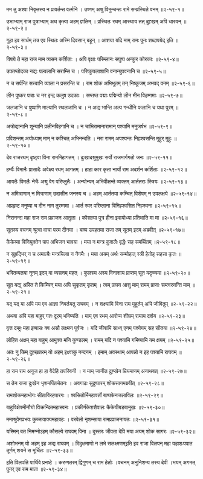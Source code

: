 मम तु अश्वा निवृत्तस्य न प्रावर्तन्त वर्त्मनि ।
उष्णम् अश्रु विमुन्चन्तः रामे सम्प्रस्थिते वनम् ॥२-५९-१॥

उभाभ्याम् राज पुत्राभ्याम् अथ कृत्वा अहम् ज्ञलिम् ।
प्रस्थितः रथम् आस्थाय तत् दुह्खम् अपि धारयन् ॥२-५९-२॥

गुहा इव सार्धम् तत्र एव स्थितः अस्मि दिवसान् बहून् ।
आशया यदि माम् रामः पुनः शब्दापयेद् इति ॥२-५९-३॥

विषये ते महा राज माम व्यसन कर्शिताः ।
अपि वृक्षाः परिम्लानः सपुष्प अन्कुर कोरकाः ॥२-५९-४॥

उपतप्तोदका नद्यः पल्वलानि सराम्सि च ।
परिष्कुपलाशानि वनान्युपवनानि च ॥२-५९-५॥

न च सर्पन्ति सत्त्वानि व्याला न प्रसरन्ति च ।
राम शोक अभिभूतम् तन् निष्कूजम् अभवद् वनम् ॥२-५९-६॥

लीन पुष्कर पत्राः च नर इन्द्र कलुष उदकाः ।
सम्तप्त पद्माः पद्मिन्यो लीन मीन विहम्गमाः ॥२-५९-७॥

जलजानि च पुष्पाणि माल्यानि स्थलजानि च ।
न अद्य भान्ति अल्प गन्धीनि फलानि च यथा पुरम् ॥२-५९-८॥

अत्रोद्यानानि शून्यानि प्रलीनविहगानि च ।
न चाभिरामानारामान् पश्यामि मनुजर्षभ ॥२-५९-९॥

प्रविशन्तम् अयोध्याम् माम् न कश्चित् अभिनन्दति ।
नरा रामम् अपश्यन्तः निह्श्वसन्ति मुहुर् मुहुः ॥२-५९-१०॥

देव राजरथम् दृष्ट्वा विना राममिहागतम् ।
दुःखादश्रुमुखः सर्वो राजमार्गगतो जनः ॥२-५९-११॥

हर्म्यैः विमानैः प्रासादैः अवेक्ष्य रथम् आगतम् ।
हाहा कार कृता नार्यो राम अदर्शन कर्शिताः ॥२-५९-१२॥

आयतैः विमलैः नेत्रैः अश्रु वेग परिप्लुतैः ।
अन्योन्यम् अभिवीक्षन्ते व्यक्तम् आर्ततराः स्त्रियः ॥२-५९-१३॥

न अमित्राणाम् न मित्राणाम् उदासीन जनस्य च ।
अहम् आर्ततया कम्चित् विशेषम् न उपलक्षये ॥२-५९-१४॥

अप्रहृष्ट मनुष्या च दीन नाग तुरम्गमा ।
आर्त स्वर परिम्लाना विनिह्श्वसित निह्स्वना ॥२-५९-१५॥

निरानन्दा महा राज राम प्रव्राजन आतुला ।
कौसल्या पुत्र हीना इवायोध्या प्रतिभाति मा मा ॥२-५९-१६॥

सूतस्य वचनम् श्रुत्वा वाचा परम दीनया ।
बाष्प उपहतया राजा तम् सूतम् इदम् अब्रवीत् ॥२-५९-१७॥

कैकेय्या विनियुक्तेन पाप अभिजन भावया ।
मया न मन्त्र कुशलैः वृद्धैः सह समर्थितम् ॥२-५९-१८॥

न सुहृद्भिर् न च अमात्यैः मन्त्रयित्वा न नैगमैः ।
मया अयम् अर्थः सम्मोहात् स्त्री हेतोह् सहसा कृतः ॥२-५९-१९॥

भवितव्यतया नूनम् इदम् वा व्यसनम् महत् ।
कुलस्य अस्य विनाशाय प्राप्तम् सूत यदृच्चया ॥२-५९-२०॥

सूत यद्य् अस्ति ते किम्चिन् मया अपि सुकृतम् कृतम् ।
त्वम् प्रापय आशु माम् रामम् प्राणाः सम्त्वरयन्ति माम् ॥२-५९-२१॥

यद् यद् या अपि मम एव आज्ञा निवर्तयतु राघवम् ।
न शक्ष्यामि विना राम मुहूर्तम् अपि जीवितुम् ॥२-५९-२२॥

अथवा अपि महा बाहुर् गतः दूरम् भविष्यति ।
माम् एव रथम् आरोप्य शीघ्रम् रामाय दर्शय ॥२-५९-२३॥

वृत्त दम्ष्ट्रः महा इष्वासः क्व असौ लक्ष्मण पूर्वजः ।
यदि जीवामि साध्व् एनम् पश्येयम् सह सीतया ॥२-५९-२४॥

लोहित अक्षम् महा बाहुम् आमुक्त मणि कुण्डलम् ।
रामम् यदि न पश्यामि गमिष्यामि यम क्षयम् ॥२-५९-२५॥

अतः नु किम् दुह्खतरम् यो अहम् इक्ष्वाकु नन्दनम् ।
इमाम् अवस्थाम् आपन्नो न इह पश्यामि राघवम् ॥२-५९-२६॥

हा राम राम अनुज हा हा वैदेहि तपस्विनी ।
न माम् जानीत दुह्खेन म्रियमाणम् अनाथवत् ॥२-५९-२७॥

स तेन राजा दुःखेन भृशमर्पितचेतनः ।
अवगाढः सुदुष्पारम् शोकसागमब्रवीत् ॥२-५९-२८॥

रामशोकमहाभोगः सीताविरहपारगः ।
श्वसितोर्मिमहावर्तो बाष्पफेनजलाविलः ॥२-५९-२९॥

बाहुविक्षेपमीनौघो विक्रन्दितमहास्वनः ।
प्रकीर्णकेशशैवालः कैकेयीबडबामुखः ॥२-५९-३०॥

ममाश्रुवेगप्रभवः कुब्जावाक्यमहाग्रहः ।
वरवेलो नृशम्साया रामप्रव्राजनायतः ॥२-५९-३१॥

यस्मिन् बत निमग्नोऽहम् कौसल्ये राघवम् विना ।
दुस्तरः जीवता देवि मया अयम् शोक सागरः ॥२-५९-३२॥

अशोभनम् यो अहम् इह अद्य राघवम् ।
दिदृक्षमाणो न लभे सलक्ष्मणम्इति इव राजा विलपन् महा यहाशःपपात तूर्णम् शयने स मूर्चितः ॥२-५९-३३॥

इति विलपति पार्थिवे प्रनष्टे ।
करुणतरम् द्विगुणम् च राम हेतोः ।वचनम् अनुनिशम्य तस्य देवी ।भयम् अगमत् पुनर् एव राम माता ॥२-५९-३४॥

